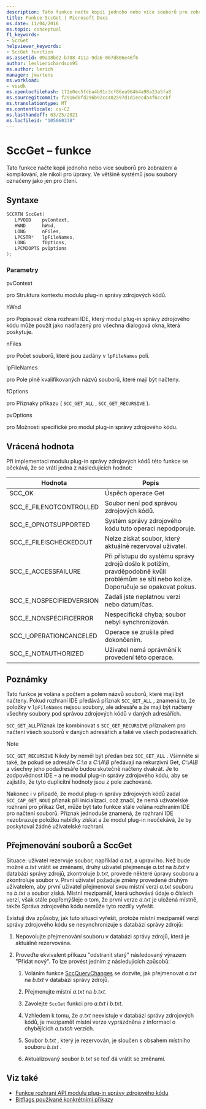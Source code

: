 ```yaml
---
description: Tato funkce načte kopii jednoho nebo více souborů pro zobrazení a kompilování, ale nikoli pro úpravy.
title: Funkce SccGet | Microsoft Docs
ms.date: 11/04/2016
ms.topic: conceptual
f1_keywords:
- SccGet
helpviewer_keywords:
- SccGet function
ms.assetid: 09a18bd2-b788-411a-9da6-067d806e46f6
author: leslierichardson95
ms.author: lerich
manager: jmartens
ms.workload:
- vssdk
ms.openlocfilehash: 172e0ec5fdba4b91c3cf86ea964b4a98a23a5fa8
ms.sourcegitcommit: f2916d8fd296b92cc402597d1d1eecda4f6cccbf
ms.translationtype: MT
ms.contentlocale: cs-CZ
ms.lasthandoff: 03/25/2021
ms.locfileid: "105060338"
---
```

# <a name="sccget-function"></a>SccGet – funkce
Tato funkce načte kopii jednoho nebo více souborů pro zobrazení a kompilování, ale nikoli pro úpravy. Ve většině systémů jsou soubory označeny jako jen pro čtení.

## <a name="syntax"></a>Syntaxe

```cpp
SCCRTN SccGet(
   LPVOID    pvContext,
   HWND      hWnd,
   LONG      nFiles,
   LPCSTR*   lpFileNames,
   LONG      fOptions,
   LPCMDOPTS pvOptions
);
```

### <a name="parameters"></a>Parametry
 pvContext

pro Struktura kontextu modulu plug-in správy zdrojových kódů.

 hWnd

pro Popisovač okna rozhraní IDE, který modul plug-in správy zdrojového kódu může použít jako nadřazený pro všechna dialogová okna, která poskytuje.

 nFiles

pro Počet souborů, které jsou zadány v `lpFileNames` poli.

 lpFileNames

pro Pole plně kvalifikovaných názvů souborů, které mají být načteny.

 fOptions

pro Příznaky příkazu ( `SCC_GET_ALL` , `SCC_GET_RECURSIVE` ).

 pvOptions

pro Možnosti specifické pro modul plug-in správy zdrojového kódu.

## <a name="return-value"></a>Vrácená hodnota
 Při implementaci modulu plug-in správy zdrojových kódů této funkce se očekává, že se vrátí jedna z následujících hodnot:

|Hodnota|Popis|
|-----------|-----------------|
|SCC_OK|Úspěch operace Get|
|SCC_E_FILENOTCONTROLLED|Soubor není pod správou zdrojových kódů.|
|SCC_E_OPNOTSUPPORTED|Systém správy zdrojového kódu tuto operaci nepodporuje.|
|SCC_E_FILEISCHECKEDOUT|Nelze získat soubor, který aktuálně rezervoval uživatel.|
|SCC_E_ACCESSFAILURE|Při přístupu do systému správy zdrojů došlo k potížím, pravděpodobně kvůli problémům se sítí nebo kolize. Doporučuje se opakovat pokus.|
|SCC_E_NOSPECIFIEDVERSION|Zadali jste neplatnou verzi nebo datum/čas.|
|SCC_E_NONSPECIFICERROR|Nespecifická chyba; soubor nebyl synchronizován.|
|SCC_I_OPERATIONCANCELED|Operace se zrušila před dokončením.|
|SCC_E_NOTAUTHORIZED|Uživatel nemá oprávnění k provedení této operace.|

## <a name="remarks"></a>Poznámky
 Tato funkce je volána s počtem a polem názvů souborů, které mají být načteny. Pokud rozhraní IDE předává příznak `SCC_GET_ALL` , znamená to, že položky v `lpFileNames` nejsou soubory, ale adresáře a že mají být načteny všechny soubory pod správou zdrojových kódů v daných adresářích.

 `SCC_GET_ALL`Příznak lze kombinovat s `SCC_GET_RECURSIVE` příznakem pro načtení všech souborů v daných adresářích a také ve všech podadresářích.

> [!NOTE]
> `SCC_GET_RECURSIVE` Nikdy by neměl být předán bez `SCC_GET_ALL` . Všimněte si také, že pokud se adresáře *C:\a* a *C:\A\B* předávají na rekurzivní Get, *C:\A\B* a všechny jeho podadresáře budou skutečně načteny dvakrát. Je to zodpovědnost IDE – a ne modul plug-in správy zdrojového kódu, aby se zajistilo, že tyto duplicitní hodnoty jsou z pole zachované.

 Nakonec i v případě, že modul plug-in správy zdrojových kódů zadal `SCC_CAP_GET_NOUI` příznak při inicializaci, což značí, že nemá uživatelské rozhraní pro příkaz Get, může být tato funkce stále volána rozhraním IDE pro načtení souborů. Příznak jednoduše znamená, že rozhraní IDE nezobrazuje položku nabídky získat a že modul plug-in neočekává, že by poskytoval žádné uživatelské rozhraní.

## <a name="rename-files-and-sccget"></a>Přejmenování souborů a SccGet
 Situace: uživatel rezervuje soubor, například *a.txt*, a upraví ho. Než bude možné *a.txt* vrátit se změnami, druhý uživatel přejmenuje *a.txt* na *b.txt* v databázi správy zdrojů, zkontroluje *b.txt*, provede některé úpravy souboru a zkontroluje soubor v. První uživatel požaduje změny provedené druhým uživatelem, aby první uživatel přejmenoval svou místní verzi *a.txt* souboru na *b.txt* a soubor získá. Místní mezipaměť, která uchovává údaje o číslech verzí, však stále popřemýšleje o tom, že první verze *a.txt* je uložená místně, takže Správa zdrojového kódu nemůže tyto rozdíly vyřešit.

 Existují dva způsoby, jak tuto situaci vyřešit, protože místní mezipaměť verzí správy zdrojového kódu se nesynchronizuje s databází správy zdrojů:

1. Nepovolujte přejmenování souboru v databázi správy zdrojů, která je aktuálně rezervována.

2. Proveďte ekvivalent příkazu "odstranit starý" následovaný výrazem "Přidat nový". To lze provést jedním z následujících způsobů:

    1. Voláním funkce [SccQueryChanges](../extensibility/sccquerychanges-function.md) se dozvíte, jak přejmenovat *a.txt* na *b.txt* v databázi správy zdrojů.

    2. Přejmenujte místní *a.txt* na *b.txt*.

    3. Zavolejte `SccGet` funkci pro *a.txt* i *b.txt*.

    4. Vzhledem k tomu, že *a.txt* neexistuje v databázi správy zdrojových kódů, je mezipaměť místní verze vyprázdněna z informací o chybějících *a.txtch* verzích.

    5. Soubor *b.txt* , který je rezervován, je sloučen s obsahem místního souboru *b.txt* .

    6. Aktualizovaný soubor *b.txt* se teď dá vrátit se změnami.

## <a name="see-also"></a>Viz také
- [Funkce rozhraní API modulu plug-in správy zdrojového kódu](../extensibility/source-control-plug-in-api-functions.md)
- [Bitflags používané konkrétními příkazy](../extensibility/bitflags-used-by-specific-commands.md)
